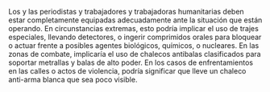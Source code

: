 [Title]: # (Equipo de protección)
[Difficulty]: # (Avanzado)
[Order]: # (0)

Los y las periodistas y trabajadores y trabajadoras humanitarias deben estar completamente equipadas adecuadamente ante la situación que están operando. En circunstancias extremas, esto podría implicar el uso de trajes especiales, llevando detectores, o ingerir comprimidos orales para bloquear o actuar frente a posibles agentes biológicos, químicos, o nucleares. En las zonas de combate, implicaría el uso de chalecos antibalas clasificados para soportar metrallas y balas de alto poder. En los casos de enfrentamientos en las calles o actos de violencia, podría significar que lleve un chaleco anti-arma blanca que sea poco visible.